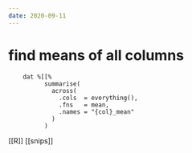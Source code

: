 ```yaml
---
date: 2020-09-11
---
```


# find means of all columns
		dat %[[%
			  summarise(
			    across(
			      .cols  = everything(),
			      .fns   = mean,
			      .names = "{col}_mean"
			    )
			  )

[[R]]
[[snips]]

